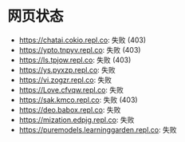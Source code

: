 # 网页状态
- https://chatai.cokio.repl.co: 失败 (403)
- https://ypto.tnpyv.repl.co: 失败 (403)
- https://ls.tpjow.repl.co: 失败 (403)
- https://ys.pyxzp.repl.co: 失败
- https://vi.zogzr.repl.co: 失败
- https://Love.cfvqw.repl.co: 失败
- https://sak.kmco.repl.co: 失败 (403)
- https://deo.babox.repl.co: 失败
- https://mization.edpjg.repl.co: 失败
- https://puremodels.learninggarden.repl.co: 失败
